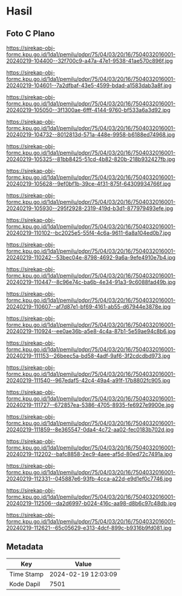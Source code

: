# Hasil

## Foto C Plano

https://sirekap-obj-formc.kpu.go.id/1da1/pemilu/pdpr/75/04/03/20/16/7504032016001-20240219-104400--32f700c9-a47a-47e1-9538-41ae570c896f.jpg

https://sirekap-obj-formc.kpu.go.id/1da1/pemilu/pdpr/75/04/03/20/16/7504032016001-20240219-104601--7a2dfbaf-43e5-4599-bdad-a1583dab3a8f.jpg

https://sirekap-obj-formc.kpu.go.id/1da1/pemilu/pdpr/75/04/03/20/16/7504032016001-20240219-105050--3f1300ae-6fff-4144-9760-bf533a6a3d92.jpg

https://sirekap-obj-formc.kpu.go.id/1da1/pemilu/pdpr/75/04/03/20/16/7504032016001-20240219-104732--8012813d-571a-448e-9958-b6188ed74968.jpg

https://sirekap-obj-formc.kpu.go.id/1da1/pemilu/pdpr/75/04/03/20/16/7504032016001-20240219-105325--81bb8425-51cd-4b82-820b-218b932427fb.jpg

https://sirekap-obj-formc.kpu.go.id/1da1/pemilu/pdpr/75/04/03/20/16/7504032016001-20240219-105628--9ef0bf1b-39ce-4f31-875f-64309934766f.jpg

https://sirekap-obj-formc.kpu.go.id/1da1/pemilu/pdpr/75/04/03/20/16/7504032016001-20240219-105930--295f2928-2319-419d-b3d1-877979493efe.jpg

https://sirekap-obj-formc.kpu.go.id/1da1/pemilu/pdpr/75/04/03/20/16/7504032016001-20240219-110102--bc2025e5-55f4-4c6a-9611-6a8a104ed0b7.jpg

https://sirekap-obj-formc.kpu.go.id/1da1/pemilu/pdpr/75/04/03/20/16/7504032016001-20240219-110242--53bec04e-8798-4692-9a6a-9efe4910e7b4.jpg

https://sirekap-obj-formc.kpu.go.id/1da1/pemilu/pdpr/75/04/03/20/16/7504032016001-20240219-110447--8c96e74c-ba6b-4e34-91a3-9c6088fad49b.jpg

https://sirekap-obj-formc.kpu.go.id/1da1/pemilu/pdpr/75/04/03/20/16/7504032016001-20240219-110607--af7d87e1-bf69-4161-ab55-d67944e3878e.jpg

https://sirekap-obj-formc.kpu.go.id/1da1/pemilu/pdpr/75/04/03/20/16/7504032016001-20240219-110924--ee0ae36b-a5e8-4c4a-87b1-5e59ae94c8b6.jpg

https://sirekap-obj-formc.kpu.go.id/1da1/pemilu/pdpr/75/04/03/20/16/7504032016001-20240219-111153--26beec5a-bd58-4adf-9af6-3f2cdcdbd973.jpg

https://sirekap-obj-formc.kpu.go.id/1da1/pemilu/pdpr/75/04/03/20/16/7504032016001-20240219-111540--967edaf5-42c4-49a4-a91f-17b8802fc905.jpg

https://sirekap-obj-formc.kpu.go.id/1da1/pemilu/pdpr/75/04/03/20/16/7504032016001-20240219-111727--672857ea-5386-4705-8935-fe6927e9900e.jpg

https://sirekap-obj-formc.kpu.go.id/1da1/pemilu/pdpr/75/04/03/20/16/7504032016001-20240219-111859--8e365547-0da4-4c72-aa02-fec0183b702d.jpg

https://sirekap-obj-formc.kpu.go.id/1da1/pemilu/pdpr/75/04/03/20/16/7504032016001-20240219-112202--bafc8858-2ec9-4aee-af5d-80ed72c7491a.jpg

https://sirekap-obj-formc.kpu.go.id/1da1/pemilu/pdpr/75/04/03/20/16/7504032016001-20240219-112331--045887e6-93fb-4cca-a22d-e9d1ef0c7746.jpg

https://sirekap-obj-formc.kpu.go.id/1da1/pemilu/pdpr/75/04/03/20/16/7504032016001-20240219-112506--da2d6997-b024-416c-aa98-d8b6c97c48db.jpg

https://sirekap-obj-formc.kpu.go.id/1da1/pemilu/pdpr/75/04/03/20/16/7504032016001-20240219-112621--65c05629-e313-4dcf-899c-b9316b9fd081.jpg


## Metadata

| Key        | Value               |
| ---------- | ------------------- |
| Time Stamp | 2024-02-19 12:03:09 |
| Kode Dapil | 7501                |



